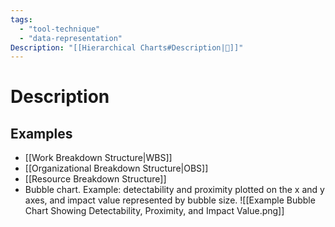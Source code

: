 ```yaml
---
tags:
  - "tool-technique"
  - "data-representation"
Description: "[[Hierarchical Charts#Description|📝]]"
---
```

# Description
## Examples
- [[Work Breakdown Structure|WBS]]
- [[Organizational Breakdown Structure|OBS]]
- [[Resource Breakdown Structure]]
- Bubble chart. Example: detectability and proximity plotted on the x and y axes, and impact value represented by bubble size. ![[Example Bubble Chart Showing Detectability, Proximity, and Impact Value.png]]